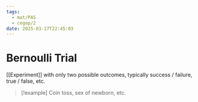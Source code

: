 ```yaml
---
tags:
  - mat/PAS
  - cegep/2
date: 2025-03-17T22:45:03
---
```


# Bernoulli Trial

[[Experiment]] with only two possible outcomes, typically success / failure, true / false, etc.

> [!example] Coin toss, sex of newborn, etc.